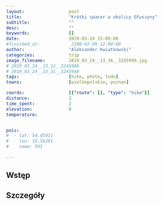```yaml
---
layout:                 post
title:                  "Krótki spacer w okolicy Głuszyny"
subtitle:               ""
desc:                   ""
keywords:               []
date:                   2019-03-24 15:00:00
#finished_at:            2100-02-09 12:00:00
author:                 "Aleksander Kwiatkowski"
categories:             trip
image_filename:         2019_03_24__13_36__3245999.jpg
# 2019_03_24__13_12__3245888
# 2019_03_24__13_31__3245948
tags:                   [hike, photo, todo]
towns:                  [wielkopolskie, poznan]

coords:                 [{"route": [], "type": "hike"}]
distance:               3
time_spent:             2
elevation:              0
temperature:            


pois:
#  - lat: 54.45911
#    lon: 18.56281
#    name: POI

---
```



## Wstęp

## Szczegóły
